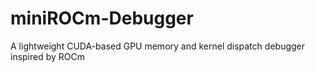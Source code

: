 # miniROCm-Debugger
A lightweight CUDA-based GPU memory and kernel dispatch debugger inspired by ROCm
